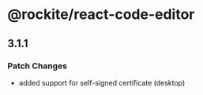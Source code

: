 # @rockite/react-code-editor

## 3.1.1

### Patch Changes

- added support for self-signed certificate (desktop)
